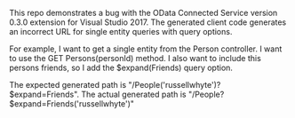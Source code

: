 This repo demonstrates a bug with the OData Connected Service version 0.3.0 extension for Visual Studio 2017. The generated client code generates an incorrect URL for single entity queries with query options.

For example, I want to get a single entity from the Person controller. I want to use the GET Persons(personId) method. I also want to include this persons friends, so I add the $expand(Friends) query option.

The expected generated path is "/People('russellwhyte')?$expand=Friends".
The actual generated path is "/People?$expand=Friends('russellwhyte')"
